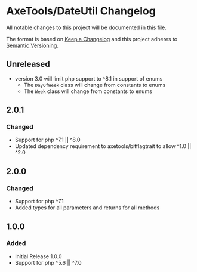 # AxeTools/DateUtil Changelog

All notable changes to this project will be documented in this file.

The format is based on [Keep a Changelog]
and this project adheres to [Semantic Versioning].

## Unreleased

- version 3.0 will limit php support to ^8.1 in support of enums
  - The `DayOfWeek` class will change from constants to enums 
  - The `Week` class will change from constants to enums

## 2.0.1

### Changed

- Support for php ^7.1 || ^8.0
- Updated dependency requirement to axetools/bitflagtrait to allow ^1.0 || ^2.0

## 2.0.0

### Changed

- Support for php ^7.1
- Added types for all parameters and returns for all methods

## 1.0.0

### Added

- Initial Release 1.0.0
- Support for php ^5.6 || ^7.0

[Keep a Changelog]:http://keepachangelog.com/en/1.1.0/
[Semantic Versioning]:http://semver.org/spec/v2.0.0.html
